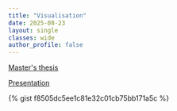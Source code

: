 ```yaml
---
title: "Visualisation"
date: 2025-08-23
layout: single
classes: wide
author_profile: false
---
```


<style type="text/css">
  p {
    text-align: justify;
  }

  .gist .gist-file{
  background-color: black !important;
  border-color: black !important;
}

}

</style>

[Master's thesis](https://github.com/jaanerik/github-blog/blob/main/_includes/thesis.pdf)

[Presentation](https://github.com/jaanerik/github-blog/blob/main/_includes/presentation.pdf)

{% gist f8505dc5ee1c81e32c01cb75bb171a5c %}

<link href="https://cdn.rawgit.com/Killercodes/281792c423a4fe5544d9a8d36a4430f2/raw/36c2eb3e0c44133880485a143717bda9d180f2c1/GistDarkCode.css" rel="stylesheet" type="text/css">
